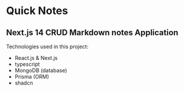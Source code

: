 # Quick Notes
## Next.js 14 CRUD Markdown notes Application

Technologies used in this project:
* React.js & Next.js
* typescript
* MongoDB (database)
* Prisma (ORM)
* shadcn

